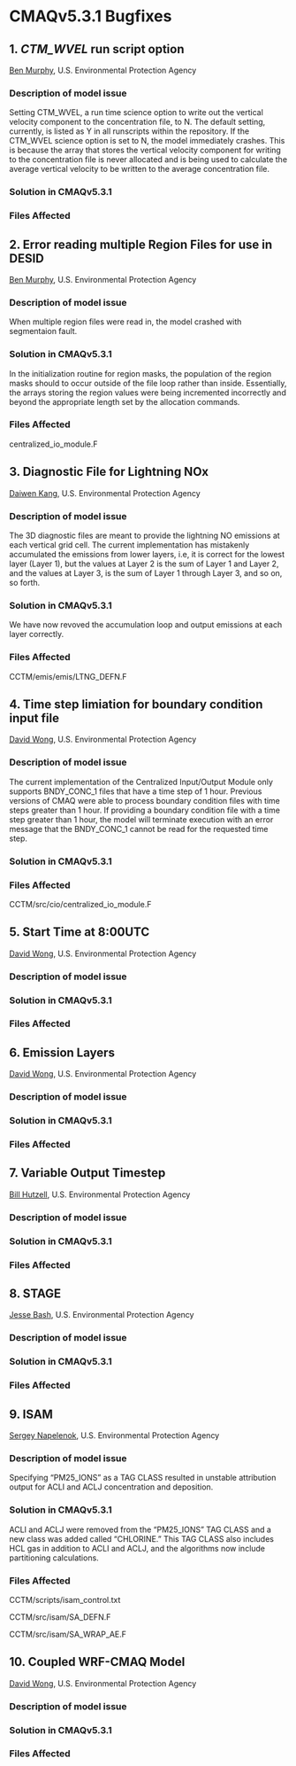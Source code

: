 # CMAQv5.3.1 Bugfixes

## 1. *CTM_WVEL* run script option 
[Ben Murphy](mailto:Murphy.Ben@epa.gov), U.S. Environmental Protection Agency

### Description of model issue
Setting CTM_WVEL, a run time science option to write out the vertical velocity component to the concentration file, to N. 
The default setting, currently, is listed as Y in all runscripts within the repository. If the CTM_WVEL science option is set to N, 
the model immediately crashes. This is because the array that stores the vertical velocity component for writing to the concentration 
file is never allocated and is being used to calculate the average vertical velocity to be written to the average concentration file.

### Solution in CMAQv5.3.1

### Files Affected 

## 2. Error reading multiple Region Files for use in DESID 
[Ben Murphy](mailto:Murphy.Ben@epa.gov), U.S. Environmental Protection Agency

### Description of model issue
When multiple region files were read in, the model crashed with segmentaion fault.

### Solution in CMAQv5.3.1 
In the initialization routine for region masks, the population of the region masks should to occur outside of the file loop rather than inside. Essentially, the arrays storing the region values were being incremented incorrectly and beyond the appropriate length set by the allocation commands. 

### Files Affected 
centralized_io_module.F

## 3. Diagnostic File for Lightning NOx
[Daiwen Kang](mailto:Kang.Daiwen@epa.gov), U.S. Environmental Protection Agency

### Description of model issue
The 3D diagnostic files are meant to provide the lightning NO emissions at each vertical grid cell. The current implementation has mistakenly accumulated the emissions from lower layers, i.e, it is correct for the lowest layer (Layer 1), but the values at Layer 2 is the sum of Layer 1 and Layer 2, and the values at Layer 3, is the sum of Layer 1 through Layer 3, and so on, so forth. 
### Solution in CMAQv5.3.1
We have now revoved the accumulation loop and output emissions at each layer correctly.
### Files Affected 
CCTM/emis/emis/LTNG_DEFN.F
## 4. Time step limiation for boundary condition input file
[David Wong](mailto:Wong.David-C@epa.gov), U.S. Environmental Protection Agency

### Description of model issue
The current implementation of the Centralized Input/Output Module only supports BNDY_CONC_1 files that have a time step of 1 hour. 
Previous versions of CMAQ were able to process boundary condition files with time steps greater than 1 hour. If providing a 
boundary condition file with a time step greater than 1 hour, the model will terminate execution with an error message 
that the BNDY_CONC_1 cannot be read for the requested time step.

### Solution in CMAQv5.3.1

### Files Affected 
CCTM/src/cio/centralized_io_module.F


## 5. Start Time at 8:00UTC
[David Wong](mailto:Wong.David-C@epa.gov), U.S. Environmental Protection Agency

### Description of model issue

### Solution in CMAQv5.3.1

### Files Affected 


## 6. Emission Layers
[David Wong](mailto:Wong.David-C@epa.gov), U.S. Environmental Protection Agency

### Description of model issue

### Solution in CMAQv5.3.1

### Files Affected 


## 7. Variable Output Timestep
[Bill Hutzell](mailto:Hutzell.Bill@epa.gov), U.S. Environmental Protection Agency

### Description of model issue

### Solution in CMAQv5.3.1

### Files Affected 


## 8. STAGE
[Jesse Bash](mailto:Bash.Jesse@epa.gov), U.S. Environmental Protection Agency

### Description of model issue

### Solution in CMAQv5.3.1

### Files Affected 


## 9. ISAM
[Sergey Napelenok](mailto:Napelenok.Sergey@epa.gov), U.S. Environmental Protection Agency

### Description of model issue
Specifying “PM25_IONS” as a TAG CLASS resulted in unstable attribution output for ACLI and ACLJ concentration and deposition.

### Solution in CMAQv5.3.1
ACLI and ACLJ were removed from the “PM25_IONS” TAG CLASS and a new class was added called “CHLORINE.”  This TAG CLASS also includes HCL gas in addition to ACLI and ACLJ, and the algorithms now include partitioning calculations.

### Files Affected 
CCTM/scripts/isam_control.txt

CCTM/src/isam/SA_DEFN.F

CCTM/src/isam/SA_WRAP_AE.F


## 10. Coupled WRF-CMAQ Model
[David Wong](mailto:Wong.David-C@epa.gov), U.S. Environmental Protection Agency

### Description of model issue

### Solution in CMAQv5.3.1

### Files Affected 


